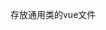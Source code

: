 <!--
 * @Author: your name
 * @Date: 2020-07-05 10:47:49
 * @LastEditTime: 2020-07-05 10:50:47
 * @LastEditors: Please set LastEditors
 * @Description: In User Settings Edit
 * @FilePath: \demo\view\src\images\img.md
--> 
存放通用类的vue文件
